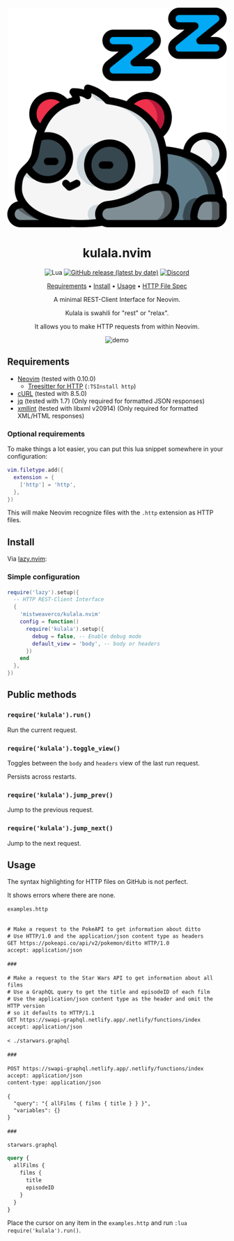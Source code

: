 <div align="center">

![Kulala Logo](logo.svg)

# kulala.nvim

![Lua](https://img.shields.io/badge/Made%20with%20Lua-blueviolet.svg?style=for-the-badge&logo=lua)
[![GitHub release (latest by date)](https://img.shields.io/github/v/release/mistweaverco/kulala.nvim?style=for-the-badge)](https://github.com/mistweaverco/kulala.nvim/releases/latest)
[![Discord](https://img.shields.io/badge/discord-join-7289da?style=for-the-badge&logo=discord)](https://discord.gg/QyVQmfY4Rt)

[Requirements](#requirements) • [Install](#install) • [Usage](#usage) • [HTTP File Spec](https://kulala.mwco.app/#/http_file_spec)

<p></p>

A minimal REST-Client Interface for Neovim.

Kulala is swahili for "rest" or "relax".

It allows you to make HTTP requests from within Neovim.

<p></p>

![demo](https://github.com/mistweaverco/kulala.nvim/assets/1384938/d3b1e6a6-b91d-4572-a4f0-8a9aa26696d9)

<p></p>

</div>

## Requirements

- [Neovim](https://github.com/neovim/neovim) (tested with 0.10.0)
  - [Treesitter for HTTP](https://github.com/nvim-treesitter/nvim-treesitter?tab=readme-ov-file#supported-languages) (`:TSInstall http`)
- [cURL](https://curl.se/) (tested with 8.5.0)
- [jq](https://stedolan.github.io/jq/) (tested with 1.7) (Only required for formatted JSON responses)
- [xmllint](https://packages.ubuntu.com/noble/libxml2-utils) (tested with libxml v20914) (Only required for formatted XML/HTML responses)

### Optional requirements

To make things a lot easier,
you can put this lua snippet somewhere in your configuration:

```lua
vim.filetype.add({
  extension = {
    ['http'] = 'http',
  },
})
```

This will make Neovim recognize files
with the `.http` extension as HTTP files.

## Install

Via [lazy.nvim](https://github.com/folke/lazy.nvim):


### Simple configuration

```lua
require('lazy').setup({
  -- HTTP REST-Client Interface
  {
    'mistweaverco/kulala.nvim'
    config = function()
      require('kulala').setup({
        debug = false, -- Enable debug mode
        default_view = 'body', -- body or headers
      })
    end
  },
})
```

## Public methods

### `require('kulala').run()`

Run the current request.

### `require('kulala').toggle_view()`

Toggles between the `body` and `headers` view of the last run request.

Persists across restarts.

### `require('kulala').jump_prev()`

Jump to the previous request.

### `require('kulala').jump_next()`

Jump to the next request.

## Usage

The syntax highlighting for HTTP files on GitHub is not perfect.

It shows errors where there are none.

`examples.http`

```http

# Make a request to the PokeAPI to get information about ditto
# Use HTTP/1.0 and the application/json content type as headers
GET https://pokeapi.co/api/v2/pokemon/ditto HTTP/1.0
accept: application/json

###

# Make a request to the Star Wars API to get information about all films
# Use a GraphQL query to get the title and episodeID of each film
# Use the application/json content type as the header and omit the HTTP version
# so it defaults to HTTP/1.1
GET https://swapi-graphql.netlify.app/.netlify/functions/index
accept: application/json

< ./starwars.graphql

###

POST https://swapi-graphql.netlify.app/.netlify/functions/index
accept: application/json
content-type: application/json

{
  "query": "{ allFilms { films { title } } }",
  "variables": {}
}

###
```

`starwars.graphql`

```graphql
query {
  allFilms {
    films {
      title
      episodeID
    }
  }
}
```

Place the cursor on any item
in the `examples.http` and
run `:lua require('kulala').run()`.

